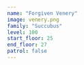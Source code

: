 ```yaml
---
name: "Forgiven Venery"
image: venery.png
family: "Succubus"
level: 100
start_floor: 25
end_floor: 27
patrol: false
---
```


